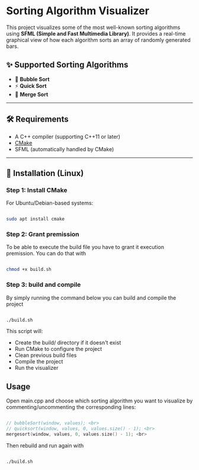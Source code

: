 # Sorting Algorithm Visualizer

This project visualizes some of the most well-known sorting algorithms using **SFML (Simple and Fast Multimedia Library)**. It provides a real-time graphical view of how each algorithm sorts an array of randomly generated bars.

## ✨ Supported Sorting Algorithms

- 🫧 **Bubble Sort**
- ⚡ **Quick Sort**
- 🧩 **Merge Sort**

---

## 🛠 Requirements

- A C++ compiler (supporting C++11 or later)
- [CMake](https://cmake.org/)
- SFML (automatically handled by CMake)

---

## 🐧 Installation (Linux)

### Step 1: Install CMake

For Ubuntu/Debian-based systems:

```bash

sudo apt install cmake

```

### Step 2: Grant premission

To be able to execute the build file you have to grant it execution premission. You can do that with

```bash

chmod +x build.sh

```

### Step 3: build and compile

By simply running the command below you can build and compile the project

```bash

./build.sh

```

This script will:

 - Create the build/ directory if it doesn't exist
 - Run CMake to configure the project
 - Clean previous build files
 - Compile the project
 - Run the visualizer

## Usage

Open main.cpp and choose which sorting algorithm you want to visualize by commenting/uncommenting the corresponding lines:

```cpp

// bubbleSort(window, values); <br>
// quicksort(window, values, 0, values.size() - 1); <br>
mergesort(window, values, 0, values.size() - 1); <br>

```

Then rebuild and run again with

```bash

./build.sh

```

